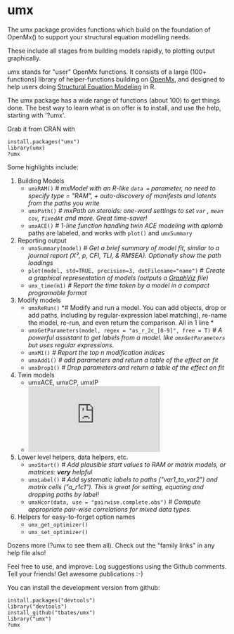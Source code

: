 # umx

The umx package provides functions which build on the foundation of OpenMx() to support your structural equation modelling needs.

These include all stages from building models rapidly, to plotting output graphically.

umx stands for "user" OpenMx functions. It consists of a large (100+ functions) library of helper-functions building on
[OpenMx](http://openmx.psyc.virginia.edu), and designed to help users 
doing [Structural Equation Modeling](http://en.wikipedia.org/wiki/Structural_equation_modeling) in R.

The umx package has a wide range of functions (about 100) to get things done. The best way to learn what is on offer is to install, and use the help, starting with '?umx'.

Grab it from CRAN with

```splus
install.packages("umx")
library(umx)
?umx

```

Some highlights include:

1. Building Models
	* `umxRAM()` *# mxModel with an R-like `data =` parameter, no need to specify type = "RAM", + auto-discovery of manifests and latents from the paths you write*
	* `umxPath()` *# mxPath on steroids: one-word settings to set `var` , `mean` `cov`, `fixedAt` and more. Great time-saver!*
	* `umxACE()` *# 1-line function handling twin ACE modeling with aplomb* paths are labeled, and works with `plot()` and `umxSummary`
2. Reporting output
	* `umxSummary(model)` # *Get a brief summary of model fit, similar to a journal report (Χ², p, CFI, TLI, & RMSEA). Optionally show the path loadings*
	* `plot(model, std=TRUE, precision=3, dotFilename="name")` # *Create a graphical representation of models (outputs a [GraphViz](http://www.graphviz.org/Gallery.php) file)*
	* `umx_time(m1)`  *# Report the time taken by a model in a compact programable format*
3. Modify models
	* `umxReRun()` *# Modify and run a model. You can add objects, drop or add paths, including by regular-expression label matching), re-name the model, re-run, and even return the comparison. All in 1 line *
	* `umxGetParameters(model, regex = "as_r_2c_[0-9]", free = T)` *# A powerful assistant to get labels from a model. like `omxGetParameters` but uses regular expressions.*
	* `umxMI()` *# Report the top n modification indices*
	* `umxAdd1()` *# add parameters and return a table of the effect on fit*
	* `umxDrop1()` *# Drop parameters and return a table of the effect on fit*
4. Twin models
	* umxACE, umxCP, umxIP
	* ![umxACE](http://tbates.github.io/models/twins/2020/05/06/Twins-umxACE.html)
5. Lower level helpers, data helpers, etc.
	* `umxStart()` *# Add plausible start values to RAM or matrix models, or matrices: **very** helpful*
	* `umxLabel()` *# Add systematic labels to paths ("var1_to_var2") and matrix cells ("a_r1c1"). This is great for setting, equating and dropping paths by label!*
	* `umxHcor(data, use = "pairwise.complete.obs")` *# Compute appropriate pair-wise correlations for mixed data types.*
6. Helpers for easy-to-forget option names
	* `umx_get_optimizer()`
	* `umx_set_optimizer()`

Dozens more (?umx to see them all). Check out the "family links" in any help file also!

Feel free to use, and improve: Log suggestions using the Github comments. Tell your friends! Get awesome publications :-)

You can install the development version from github:

```splus
install.packages("devtools")
library("devtools")
install_github("tbates/umx")
library("umx")
?umx
```
